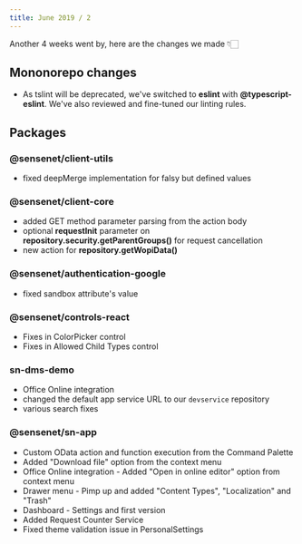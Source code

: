 ```yaml
---
title: June 2019 / 2
---
```


Another 4 weeks went by, here are the changes we made 👇🏻

## Mononorepo changes
 - As tslint will be deprecated, we've switched to **eslint** with **@typescript-eslint**. We've also reviewed and fine-tuned our linting rules.
  
## Packages

### @sensenet/client-utils
 - fixed deepMerge implementation for falsy but defined values

### @sensenet/client-core
 - added GET method parameter parsing from the action body
 - optional **requestInit** parameter on **repository.security.getParentGroups()** for request cancellation
 - new action for **repository.getWopiData()**
 
### @sensenet/authentication-google
 - fixed sandbox attribute's value
 
### @sensenet/controls-react
 - Fixes in ColorPicker control
 - Fixes in Allowed Child Types control

### sn-dms-demo
 - Office Online integration
 - changed the default app service URL to our ``devservice`` repository
 - various search fixes

### @sensenet/sn-app
 - Custom OData action and function execution from the Command Palette
 - Added "Download file" option from the context menu
 - Office Online integration - Added "Open in online editor" option from context menu
 - Drawer menu - Pimp up and added "Content Types", "Localization" and "Trash"
 - Dashboard - Settings and first version
 - Added Request Counter Service
 - Fixed theme validation issue in PersonalSettings
